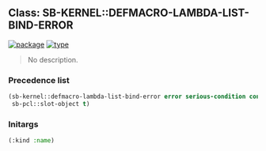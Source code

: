 ## Class: SB-KERNEL::DEFMACRO-LAMBDA-LIST-BIND-ERROR
[![package](https://img.shields.io/badge/Package-SB--KERNEL-5f9ea0.svg?style=social&colorA=999999)](../) [![type](https://img.shields.io/badge/Type-Class-5f9ea0.svg?style=social&colorA=999999)](../#class) 

> No description.

### Precedence list
```cl
(sb-kernel::defmacro-lambda-list-bind-error error serious-condition condition
 sb-pcl::slot-object t)
```
### Initargs
```cl
(:kind :name)
```
